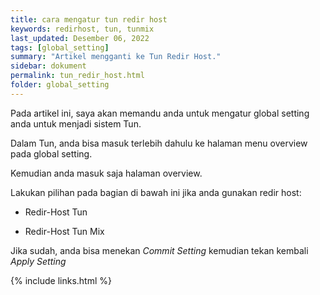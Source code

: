 ```yaml
---
title: cara mengatur tun redir host
keywords: redirhost, tun, tunmix
last_updated: Desember 06, 2022
tags: [global_setting]
summary: "Artikel mengganti ke Tun Redir Host."
sidebar: dokument
permalink: tun_redir_host.html
folder: global_setting
---
```


Pada artikel ini, saya akan memandu anda untuk mengatur global setting anda untuk menjadi sistem Tun.

Dalam Tun, anda bisa masuk terlebih dahulu ke halaman menu overview pada global setting.

Kemudian anda masuk saja halaman overview.

Lakukan pilihan pada bagian di bawah ini jika anda gunakan redir host:

- Redir-Host Tun

- Redir-Host Tun Mix

Jika sudah, anda bisa menekan *Commit Setting* kemudian tekan kembali *Apply Setting*

{% include links.html %}

